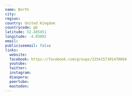 ```yaml
---
name: Borth
city:
region:
country: United Kingdom
countrycode: gb
latitude: 52.485451
longitude: -4.05092
email:
publiciseemail: false
links:
  website:
  facebook: https://facebook.com/groups/2254157301470894
  youtube:
  twitter:
  instagram:
  diaspora:
  peertube:
  mastodon:
---
```

